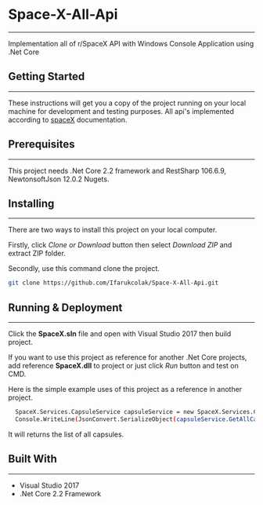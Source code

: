 # Space-X-All-Api
***
Implementation all  of r/SpaceX API with Windows Console Application using .Net Core

## Getting Started
***
These instructions will get you a copy of the project running on your local machine for development and testing purposes. All api's implemented according to [spaceX](https://docs.spacexdata.com/?version=latest#intro)  documentation.

## Prerequisites
***
This project needs .Net Core 2.2 framework and RestSharp 106.6.9, NewtonsoftJson 12.0.2 Nugets.

## Installing
***
There are two ways to install this project on your local computer.

Firstly, click *Clone or Download* button then select *Download ZIP* and extract ZIP folder. 

Secondly, use this command clone the project. 

```bash
git clone https://github.com/Ifarukcolak/Space-X-All-Api.git
```
## Running & Deployment
***
Click the **SpaceX.sln** file and open with Visual Studio 2017 then build project. 

If you want to use this project as reference for another .Net Core projects, add reference  **SpaceX.dll** to project or just click *Run* button and test on CMD. 

Here is the simple example uses of this project as a reference in another project.

```bash 
  SpaceX.Services.CapsuleService capsuleService = new SpaceX.Services.CapsuleService();
  Console.WriteLine(JsonConvert.SerializeObject(capsuleService.GetAllCapsulesAsync(),Formatting.Indented));
```
It will returns the list of all capsules.

## Built With
***
+ Visual Studio 2017
+ .Net Core 2.2 Framework
